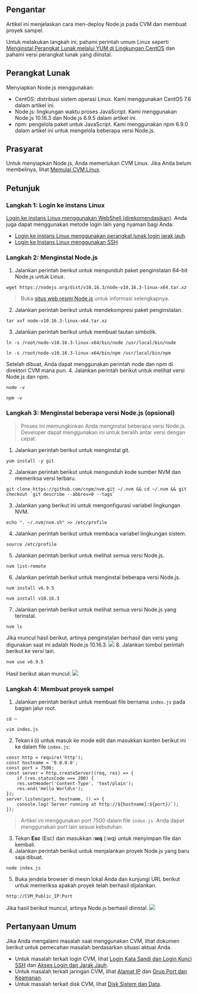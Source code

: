 ## Pengantar
Artikel ini menjelaskan cara men-deploy Node.js pada CVM dan membuat proyek sampel.

Untuk melakukan langkah ini, pahami perintah umum Linux seperti [Menginstal Perangkat Lunak melalui YUM di Lingkungan CentOS](https://intl.cloud.tencent.com/document/product/213/2046) dan pahami versi perangkat lunak yang diinstal.

## Perangkat Lunak
Menyiapkan Node.js menggunakan:
- CentOS: distribusi sistem operasi Linux. Kami menggunakan CentOS 7.6 dalam artikel ini.
- Node.js: lingkungan waktu proses JavaScript. Kami menggunakan Node.js 10.16.3 dan Node.js 6.9.5 dalam artikel ini.
- npm: pengelola paket untuk JavaScript. Kami menggunakan npm 6.9.0 dalam artikel ini untuk mengelola beberapa versi Node.js.

## Prasyarat
Untuk menyiapkan Node.js, Anda memerlukan CVM Linux. Jika Anda belum membelinya, lihat [Memulai CVM Linux](http://intl.cloud.tencent.com/document/product/213/2936).

## Petunjuk
### Langkah 1: Login ke instans Linux
[Login ke instans Linux menggunakan WebShell (direkomendasikan)](https://intl.cloud.tencent.com/document/product/213/5436). Anda juga dapat menggunakan metode login lain yang nyaman bagi Anda:
- [Login ke instans Linux menggunakan perangkat lunak login jarak jauh](https://intl.cloud.tencent.com/document/product/213/32502).
- [Login ke Instans Linux menggunakan SSH](https://intl.cloud.tencent.com/document/product/213/32501)


### Langkah 2: Menginstal Node.js
1. Jalankan perintah berikut untuk mengunduh paket penginstalan 64-bit Node.js untuk Linux.
```
wget https://nodejs.org/dist/v10.16.3/node-v10.16.3-linux-x64.tar.xz
```
>Buka [situs web resmi Node.js](https://nodejs.org/download/) untuk informasi selengkapnya.
>
2. Jalankan perintah berikut untuk mendekompresi paket penginstalan.
```
tar xvf node-v10.16.3-linux-x64.tar.xz
```
3. Jalankan perintah berikut untuk membuat tautan simbolik.
```
ln -s /root/node-v10.16.3-linux-x64/bin/node /usr/local/bin/node
```
```
ln -s /root/node-v10.16.3-linux-x64/bin/npm /usr/local/bin/npm
```
Setelah dibuat, Anda dapat menggunakan perintah node dan npm di direktori CVM mana pun.
4. Jalankan perintah berikut untuk melihat versi Node.js dan npm.
```
node -v
```
```
npm -v
```

### Langkah 3: Menginstal beberapa versi Node.js (opsional)
>Proses ini memungkinkan Anda menginstal beberapa versi Node.js. Developer dapat menggunakan ini untuk beralih antar versi dengan cepat.
>
1. Jalankan perintah berikut untuk menginstal git.
```
yum install -y git
```
2. Jalankan perintah berikut untuk mengunduh kode sumber NVM dan memeriksa versi terbaru.
```
git clone https://github.com/cnpm/nvm.git ~/.nvm && cd ~/.nvm && git checkout `git describe --abbrev=0 --tags`
```
3. Jalankan yang berikut ini untuk mengonfigurasi variabel lingkungan NVM.
```
echo ". ~/.nvm/nvm.sh" >> /etc/profile
```
4. Jalankan perintah berikut untuk membaca variabel lingkungan sistem.
```
source /etc/profile
```
5. Jalankan perintah berikut untuk melihat semua versi Node.js.
```
nvm list-remote
```
6. Jalankan perintah berikut untuk menginstal beberapa versi Node.js.
```
nvm install v6.9.5
```
```
nvm install v10.16.3
```
7. Jalankan perintah berikut untuk melihat semua versi Node.js yang terinstal.
```
nvm ls
```
Jika muncul hasil berikut, artinya penginstalan berhasil dan versi yang digunakan saat ini adalah Node.js 10.16.3.
![](https://main.qcloudimg.com/raw/a315fe51314357fb44ec725f20c101ed.png)
8. Jalankan tombol perintah berikut ke versi lain.
```
nvm use v6.9.5
```
Hasil berikut akan muncul:
![](https://main.qcloudimg.com/raw/817fd96fef77f818e65ce41a3723e5bc.png)

### Langkah 4: Membuat proyek sampel
1. Jalankan perintah berikut untuk membuat file bernama `index.js` pada bagian jalur root.
```
cd ~
```
```
vim index.js
```
2. Tekan **i** (i) untuk masuk ke mode edit dan masukkan konten berikut ini ke dalam file `index.js`:
```
const http = require('http');
const hostname = '0.0.0.0';
const port = 7500;
const server = http.createServer((req, res) => { 
    if (res.statusCode === 200) {
    res.setHeader('Content-Type', 'text/plain');
    res.end('Hello World\n');
}); 
server.listen(port, hostname, () => { 
    console.log(`Server running at http://${hostname}:${port}/`);
});
```
>Artikel ini menggunakan port 7500 dalam file `index.js`. Anda dapat menggunakan port lain sesuai kebutuhan.
>
3. Tekan **Esc** (Esc) dan masukkan **:wq** (:wq) untuk menyimpan file dan kembali.
4. Jalankan perintah berikut untuk menjalankan proyek Node.js yang baru saja dibuat.
```
node index.js
```
5. Buka jendela browser di mesin lokal Anda dan kunjungi URL berikut untuk memeriksa apakah proyek telah berhasil dijalankan.
```
http://CVM_Public_IP:Port
```
Jika hasil berikut muncul, artinya Node.js berhasil diinstal.
![](https://main.qcloudimg.com/raw/5b72798dc9e988eee8d8186055aa45e9.png)


## Pertanyaan Umum
Jika Anda mengalami masalah saat menggunakan CVM, lihat dokumen berikut untuk pemecahan masalah berdasarkan situasi aktual Anda.
- Untuk masalah terkait login CVM, lihat [Login Kata Sandi dan Login Kunci SSH](https://intl.cloud.tencent.com/document/product/213/18120) dan [Akses Login dan Jarak Jauh](https://intl.cloud.tencent.com/document/product/213/17278).
- Untuk masalah terkait jaringan CVM, lihat [Alamat IP](https://intl.cloud.tencent.com/document/product/213/17285) dan [Grup Port dan Keamanan](https://intl.cloud.tencent.com/document/product/213/2502).
- Untuk masalah terkait disk CVM, lihat [Disk Sistem dan Data](https://intl.cloud.tencent.com/document/product/213/17351).

